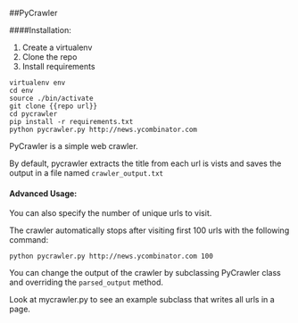 ##PyCrawler

####Installation:

1. Create a virtualenv
2. Clone the repo
3. Install requirements

```
virtualenv env
cd env
source ./bin/activate
git clone {{repo url}}
cd pycrawler
pip install -r requirements.txt
python pycrawler.py http://news.ycombinator.com
```

PyCrawler is a simple web crawler.

By default, pycrawler extracts the title from each url is vists and saves the output in a file named `crawler_output.txt`

#### Advanced Usage:
You can also specify the number of unique urls to visit.

The crawler automatically stops after visiting first 100 urls with the following command:
```
python pycrawler.py http://news.ycombinator.com 100
```

You can change the output of the crawler by subclassing PyCrawler class and overriding the `parsed_output` method.

Look at mycrawler.py to see an example subclass that writes all urls in a page.